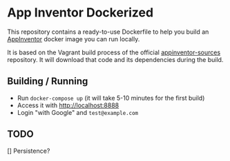 
# App Inventor Dockerized

This repository contains a ready-to-use Dockerfile to help you build an [AppInventor](https://appinventor.mit.edu) docker image you can run locally.

It is based on the Vagrant build process of the official [appinventor-sources](https://github.com/mit-cml/appinventor-sources) repository. It will download that code and its dependencies during the build.

## Building / Running

- Run `docker-compose up` (it will take 5-10 minutes for the first build)
- Access it with <http://localhost:8888>
- Login "with Google" and `test@example.com`


## TODO

[] Persistence?
